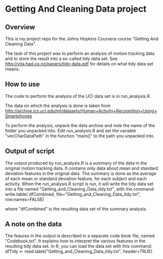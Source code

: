 Getting And Cleaning Data project
=================================

## Overview
This is my project repo for the Johns Hopkins Coursera course "Getting And 
Cleaning Data".

The task of this project was to perform an analysis of motion tracking data 
and to store the result into a so-called tidy data set. See 
http://vita.had.co.nz/papers/tidy-data.pdf for details on what tidy data set 
means.

## How to use
The code to perform the analysis of the UCI data set is in run_analysis.R.

The data on which the analysis is done is taken from 
http://archive.ics.uci.edu/ml/datasets/Human+Activity+Recognition+Using+Smartphones

To perform the analysis, unpack the data archive and note the name of the 
folder you unpacked into. Edit run_analysis.R and set the variable 
"vecCharDataPath" in the function "main()" to the path you unpacked into.

## Output of script
The output produced by run_analysis.R is a summary of the data in the 
original motion tracking data. It contains only data about mean and standard 
deviation features in the original data. The summary is done as the average 
of each mean or standard deviation feature, for each subject and each 
activity. When the run_analysis.R script is run, it will write the tidy data 
set into a file named "Getting_and_Cleaning_Data_tidy.txt", with the command:
      write.table(
          dfCombined,
          file="Getting_and_Cleaning_Data_tidy.txt", 
          row.names=FALSE)

where "dfCombined" is the resulting data set of the summary analysis.

## A note on the data
The feaures in the output is described in a separate code book file, named
"Codebook.txt". It explains how to interpret the various features in the 
resulting tidy data set. In R, you can load the data set with this command: 
    dfTidy <- read.table("Getting_and_Cleaning_Data_tidy.txt", header=TRUE)

